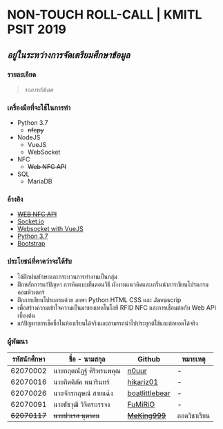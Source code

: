 # NON-TOUCH ROLL-CALL | KMITL PSIT 2019
## *อยู่ในระหว่างการจัดเตรียมศึกษาข้อมูล*

### รายละเอียด
> *รอการอัปเดต*

### เครื่องมือที่จะใช้ในการทำ
 - Python 3.7
 	 - ~~nfcpy~~
 - NodeJS
	 - VueJS
	 - WebSocket
 - NFC
	 - ~~Web NFC API~~
 - SQL
 	 - MariaDB

### อ้างอิง
 - ~~[WEB NFC API](https://www.w3.org/TR/nfc/)~~
 - [Socket.io](https://socket.io/)
 - [Websocket with VueJS](https://www.npmjs.com/package/vue-native-websocket)
 - [Python 3.7](https://docs.python.org/3.7/)
 - [Bootstrap](https://bootstrap-vue.js.org/)

### ประโยชน์ที่คาดว่าจะได้รับ
 - ได้ฝึกฝนทักษะและกระบวนการทำงานเป็นกลุ่ม
 - ฝึกหลักการแก้ปัญหา การคิดแบบขั้นตอนวิธี ผังงานแนวคิดและเกริ่นนำการเขียนโปรแกรมคอมพิวเตอร์
 - ฝึกการเขียนโปรแกรมด้วย ภาษา Python HTML CSS และ Javascrip
 - เพื่อสร้างความเข้าใจความเป็นมาของเทคโนโลยี RFID NFC และการเชื่อมต่อกับ Web API เบื้องต้น
 - แก้ปัญหาการเช็คชื่อในห้องเรียนได้จริงและสามารถนำไปประยุกต์ใช้และต่อยอดได้จริง

### ผู้พัฒนา
|รหัสนักศึกษา| ชื่อ - นามสกุล | Github | หมายเหตุ |
|--|--|--|--|
| 62070002 | นายกฤตณัฏฐ์ ศิริพรนพคุณ | [n0uur](https://github.com/n0uur) | - |
| 62070016 | นายกิตติภัค พนารินทร์ | [hikariz01](https://github.com/hikariz01) | - |
| 62070026 | นายจักรกฤษณ์ สายแฉ่ง | [boatlittlebear](https://github.com/boatlittlebear) | - |
| 62070091 | นายธัชวุฒิ วิจิตรบรรจง | [FuMiRiO](https://github.com/FuMiRiO) | - |
| ~~62070117~~ | ~~นายปวเรศ นุตาคม~~ | ~~[MeKing999](https://github.com/MeKing999)~~ | ถอดวิชาเรียน |


 

 
